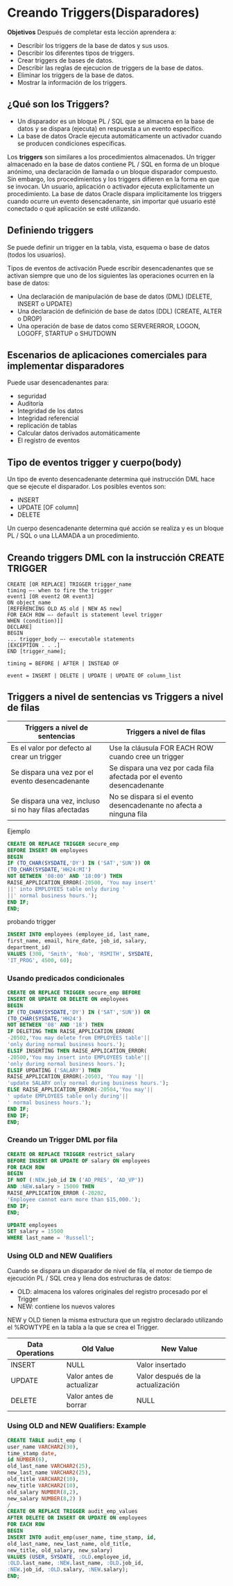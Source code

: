 # Creando Triggers(Disparadores)
**Objetivos**
Después de completar esta lección aprendera a:
- Describir los triggers de la base de datos y sus usos.
- Describir los diferentes tipos de triggers.
- Crear triggers de bases de datos.
- Describir las reglas de ejecucion de triggers de la base de datos.
- Eliminar los triggers de la base de datos.
- Mostrar la información de los triggers.


## ¿Qué son los Triggers?
- Un disparador es un bloque PL / SQL que se almacena en la base de datos y se dispara (ejecuta) en respuesta a un evento específico.
- La base de datos Oracle ejecuta automáticamente un activador cuando se producen condiciones específicas.

Los **triggers** son similares a los procedimientos almacenados. Un trigger almacenado en la base de datos contiene PL / SQL en forma de un bloque anónimo, una declaración de llamada o un bloque disparador compuesto. Sin embargo, los procedimientos y los triggers difieren en la forma en que se invocan. Un usuario, aplicación o activador ejecuta explícitamente un procedimiento. La base de datos Oracle dispara implícitamente los triggers cuando ocurre un evento desencadenante, sin importar qué usuario esté conectado o qué aplicación se esté utilizando.

## Definiendo triggers
Se puede definir un trigger en la tabla, vista, esquema o base de datos (todos los usuarios).

Tipos de eventos de activación
Puede escribir desencadenantes que se activan siempre que uno de los siguientes
las operaciones ocurren en la base de datos:
- Una declaración de manipulación de base de datos (DML) (DELETE, INSERT o UPDATE)
- Una declaración de definición de base de datos (DDL) (CREATE, ALTER o DROP)
- Una operación de base de datos como SERVERERROR, LOGON, LOGOFF, STARTUP o SHUTDOWN

## Escenarios de aplicaciones comerciales para implementar disparadores
Puede usar desencadenantes para:
- seguridad
- Auditoría
- Integridad de los datos
- Integridad referencial
- replicación de tablas
- Calcular datos derivados automáticamente
- El registro de eventos


## Tipo de eventos trigger y cuerpo(body)
 Un tipo de evento desencadenante determina qué instrucción DML
hace que se ejecute el disparador. Los posibles eventos son:
- INSERT
- UPDATE [OF column]
- DELETE

 Un cuerpo desencadenante determina qué acción se realiza y es un bloque PL / SQL o una LLAMADA a un procedimiento.
 
 ## Creando triggers DML con la instrucción CREATE TRIGGER
```
CREATE [OR REPLACE] TRIGGER trigger_name
timing –- when to fire the trigger
event1 [OR event2 OR event3]
ON object_name
[REFERENCING OLD AS old | NEW AS new]
FOR EACH ROW –- default is statement level trigger
WHEN (condition)]]
DECLARE]
BEGIN
... trigger_body –- executable statements
[EXCEPTION . . .]
END [trigger_name];
```

```
timing = BEFORE | AFTER | INSTEAD OF
```
```
event = INSERT | DELETE | UPDATE | UPDATE OF column_list
```

## Triggers a nivel de sentencias vs Triggers a nivel de filas

| **Triggers a nivel de sentencias**  | **Triggers a nivel de filas**  |
|---|---|
| Es el valor por defecto al crear un trigger  | Use la cláusula FOR EACH ROW cuando cree un trigger |
| Se dispara una vez por el evento desencadenante  |  Se dispara una vez por cada fila afectada por el evento desencadenante |
| Se dispara una vez, incluso si no hay filas afectadas  | No se dispara si el evento desencadenante no afecta a ninguna fila  |

Ejemplo
 ```sql
CREATE OR REPLACE TRIGGER secure_emp
BEFORE INSERT ON employees
BEGIN
IF (TO_CHAR(SYSDATE,'DY') IN ('SAT','SUN')) OR
(TO_CHAR(SYSDATE,'HH24:MI')
NOT BETWEEN '08:00' AND '18:00') THEN
RAISE_APPLICATION_ERROR(-20500, 'You may insert'
||' into EMPLOYEES table only during '
||' normal business hours.');
END IF;
END;
 ``` 
 probando trigger
 ```sql
INSERT INTO employees (employee_id, last_name,
first_name, email, hire_date, job_id, salary,
department_id)
VALUES (300, 'Smith', 'Rob', 'RSMITH', SYSDATE,
'IT_PROG', 4500, 60);
 ``` 
 ### Usando predicados condicionales
 ```sql
CREATE OR REPLACE TRIGGER secure_emp BEFORE
INSERT OR UPDATE OR DELETE ON employees
BEGIN
IF (TO_CHAR(SYSDATE,'DY') IN ('SAT','SUN')) OR
(TO_CHAR(SYSDATE,'HH24')
NOT BETWEEN '08' AND '18') THEN
IF DELETING THEN RAISE_APPLICATION_ERROR(
-20502,'You may delete from EMPLOYEES table'||
'only during normal business hours.');
ELSIF INSERTING THEN RAISE_APPLICATION_ERROR(
-20500,'You may insert into EMPLOYEES table'||
'only during normal business hours.');
ELSIF UPDATING ('SALARY') THEN
RAISE_APPLICATION_ERROR(-20503, 'You may '||
'update SALARY only normal during business hours.');
ELSE RAISE_APPLICATION_ERROR(-20504,'You may'||
' update EMPLOYEES table only during'||
' normal business hours.');
END IF;
END IF;
END;
 ``` 
### Creando un Trigger DML por fila
 ```sql
CREATE OR REPLACE TRIGGER restrict_salary
BEFORE INSERT OR UPDATE OF salary ON employees
FOR EACH ROW
BEGIN
IF NOT (:NEW.job_id IN ('AD_PRES', 'AD_VP'))
AND :NEW.salary > 15000 THEN
RAISE_APPLICATION_ERROR (-20202,
'Employee cannot earn more than $15,000.');
END IF;
END;
 ```
 ```sql
UPDATE employees
SET salary = 15500
WHERE last_name = 'Russell';
 ```
### Using OLD and NEW Qualifiers

Cuando se dispara un disparador de nivel de fila, el motor de tiempo de ejecución PL / SQL
crea y llena dos estructuras de datos:
- OLD: almacena los valores originales del registro procesado por el Trigger
- NEW: contiene los nuevos valores

NEW y OLD tienen la misma estructura que un registro declarado utilizando el %ROWTYPE en la tabla a la que se crea el Trigger.


|Data Operations |Old Value |New Value|
|---|---|---|
|INSERT |NULL |Valor insertado|
|UPDATE |Valor antes de actualizar |Valor después de la actualización|
|DELETE |Valor antes de borrar |NULL|

### Using OLD and NEW Qualifiers: Example

 ```sql
CREATE TABLE audit_emp (
user_name VARCHAR2(30),
time_stamp date,
id NUMBER(6),
old_last_name VARCHAR2(25),
new_last_name VARCHAR2(25),
old_title VARCHAR2(10),
new_title VARCHAR2(10),
old_salary NUMBER(8,2),
new_salary NUMBER(8,2) )
/
CREATE OR REPLACE TRIGGER audit_emp_values
AFTER DELETE OR INSERT OR UPDATE ON employees
FOR EACH ROW
BEGIN
INSERT INTO audit_emp(user_name, time_stamp, id,
old_last_name, new_last_name, old_title,
new_title, old_salary, new_salary)
VALUES (USER, SYSDATE, :OLD.employee_id,
:OLD.last_name, :NEW.last_name, :OLD.job_id,
:NEW.job_id, :OLD.salary, :NEW.salary);
END;
 ```
